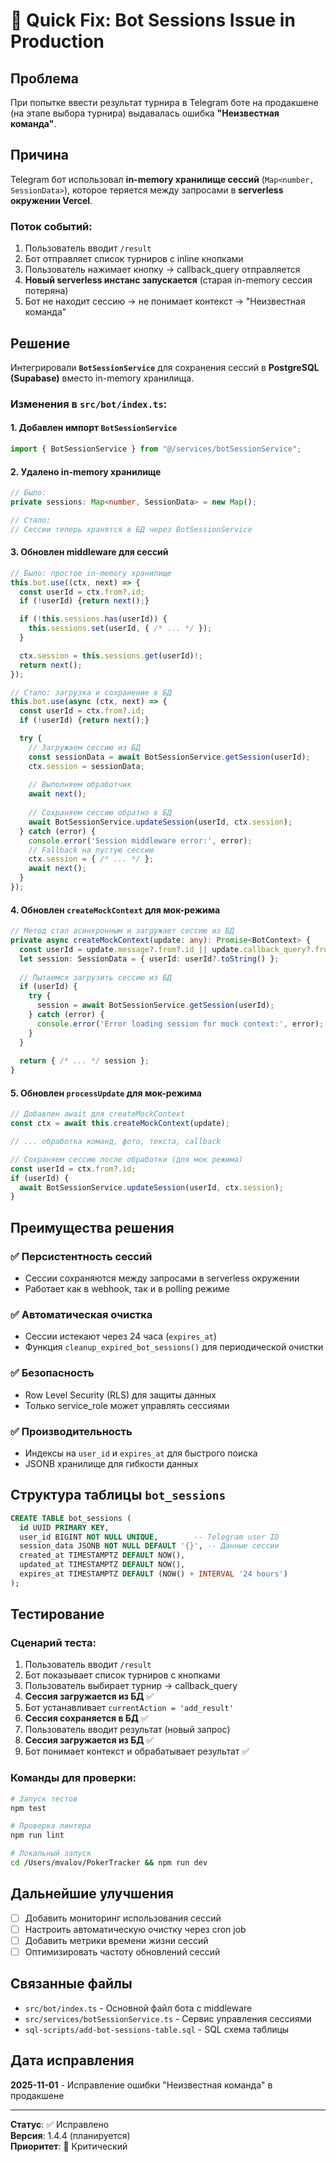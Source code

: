 # 🔧 Quick Fix: Bot Sessions Issue in Production

## Проблема

При попытке ввести результат турнира в Telegram боте на продакшене (на этапе выбора турнира) выдавалась ошибка **"Неизвестная команда"**.

## Причина

Telegram бот использовал **in-memory хранилище сессий** (`Map<number, SessionData>`), которое теряется между запросами в **serverless окружении Vercel**.

### Поток событий:

1. Пользователь вводит `/result`
2. Бот отправляет список турниров с inline кнопками
3. Пользователь нажимает кнопку → callback_query отправляется
4. **Новый serverless инстанс запускается** (старая in-memory сессия потеряна)
5. Бот не находит сессию → не понимает контекст → "Неизвестная команда"

## Решение

Интегрировали **`BotSessionService`** для сохранения сессий в **PostgreSQL (Supabase)** вместо in-memory хранилища.

### Изменения в `src/bot/index.ts`:

#### 1. Добавлен импорт `BotSessionService`

```typescript
import { BotSessionService } from "@/services/botSessionService";
```

#### 2. Удалено in-memory хранилище

```typescript
// Было:
private sessions: Map<number, SessionData> = new Map();

// Стало:
// Сессии теперь хранятся в БД через BotSessionService
```

#### 3. Обновлен middleware для сессий

```typescript
// Было: простое in-memory хранилище
this.bot.use((ctx, next) => {
  const userId = ctx.from?.id;
  if (!userId) {return next();}

  if (!this.sessions.has(userId)) {
    this.sessions.set(userId, { /* ... */ });
  }

  ctx.session = this.sessions.get(userId)!;
  return next();
});

// Стало: загрузка и сохранение в БД
this.bot.use(async (ctx, next) => {
  const userId = ctx.from?.id;
  if (!userId) {return next();}

  try {
    // Загружаем сессию из БД
    const sessionData = await BotSessionService.getSession(userId);
    ctx.session = sessionData;
    
    // Выполняем обработчик
    await next();
    
    // Сохраняем сессию обратно в БД
    await BotSessionService.updateSession(userId, ctx.session);
  } catch (error) {
    console.error('Session middleware error:', error);
    // Fallback на пустую сессию
    ctx.session = { /* ... */ };
    await next();
  }
});
```

#### 4. Обновлен `createMockContext` для мок-режима

```typescript
// Метод стал асинхронным и загружает сессию из БД
private async createMockContext(update: any): Promise<BotContext> {
  const userId = update.message?.from?.id || update.callback_query?.from?.id;
  let session: SessionData = { userId: userId?.toString() };
  
  // Пытаемся загрузить сессию из БД
  if (userId) {
    try {
      session = await BotSessionService.getSession(userId);
    } catch (error) {
      console.error('Error loading session for mock context:', error);
    }
  }
  
  return { /* ... */ session };
}
```

#### 5. Обновлен `processUpdate` для мок-режима

```typescript
// Добавлен await для createMockContext
const ctx = await this.createMockContext(update);

// ... обработка команд, фото, текста, callback

// Сохраняем сессию после обработки (для мок режима)
const userId = ctx.from?.id;
if (userId) {
  await BotSessionService.updateSession(userId, ctx.session);
}
```

## Преимущества решения

### ✅ Персистентность сессий
- Сессии сохраняются между запросами в serverless окружении
- Работает как в webhook, так и в polling режиме

### ✅ Автоматическая очистка
- Сессии истекают через 24 часа (`expires_at`)
- Функция `cleanup_expired_bot_sessions()` для периодической очистки

### ✅ Безопасность
- Row Level Security (RLS) для защиты данных
- Только service_role может управлять сессиями

### ✅ Производительность
- Индексы на `user_id` и `expires_at` для быстрого поиска
- JSONB хранилище для гибкости данных

## Структура таблицы `bot_sessions`

```sql
CREATE TABLE bot_sessions (
  id UUID PRIMARY KEY,
  user_id BIGINT NOT NULL UNIQUE,        -- Telegram user ID
  session_data JSONB NOT NULL DEFAULT '{}', -- Данные сессии
  created_at TIMESTAMPTZ DEFAULT NOW(),
  updated_at TIMESTAMPTZ DEFAULT NOW(),
  expires_at TIMESTAMPTZ DEFAULT (NOW() + INTERVAL '24 hours')
);
```

## Тестирование

### Сценарий теста:

1. Пользователь вводит `/result`
2. Бот показывает список турниров с кнопками
3. Пользователь выбирает турнир → callback_query
4. **Сессия загружается из БД** ✅
5. Бот устанавливает `currentAction = 'add_result'`
6. **Сессия сохраняется в БД** ✅
7. Пользователь вводит результат (новый запрос)
8. **Сессия загружается из БД** ✅
9. Бот понимает контекст и обрабатывает результат ✅

### Команды для проверки:

```bash
# Запуск тестов
npm test

# Проверка линтера
npm run lint

# Локальный запуск
cd /Users/mvalov/PokerTracker && npm run dev
```

## Дальнейшие улучшения

- [ ] Добавить мониторинг использования сессий
- [ ] Настроить автоматическую очистку через cron job
- [ ] Добавить метрики времени жизни сессий
- [ ] Оптимизировать частоту обновлений сессий

## Связанные файлы

- `src/bot/index.ts` - Основной файл бота с middleware
- `src/services/botSessionService.ts` - Сервис управления сессиями
- `sql-scripts/add-bot-sessions-table.sql` - SQL схема таблицы

## Дата исправления

**2025-11-01** - Исправление ошибки "Неизвестная команда" в продакшене

---

**Статус**: ✅ Исправлено  
**Версия**: 1.4.4 (планируется)  
**Приоритет**: 🔴 Критический

